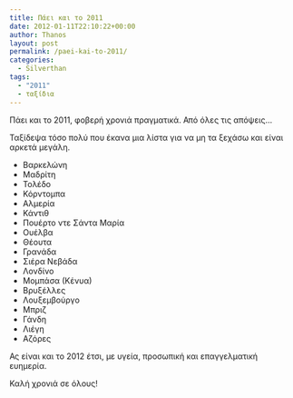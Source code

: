 ```yaml
---
title: Πάει και το 2011
date: 2012-01-11T22:10:22+00:00
author: Thanos
layout: post
permalink: /paei-kai-to-2011/
categories:
  - Silverthan
tags:
  - "2011"
  - ταξίδια
---
```

Πάει και το 2011, φοβερή χρονιά πραγματικά. Από όλες τις απόψεις&#8230;

Ταξίδεψα τόσο πολύ που έκανα μια λίστα για να μη τα ξεχάσω και είναι αρκετά μεγάλη.

  * Βαρκελώνη
  * Μαδρίτη
  * Τολέδο
  * Κόρντομπα
  * Αλμερία
  * Κάντιθ
  * Πουέρτο ντε Σάντα Μαρία
  * Ουέλβα
  * Θέουτα
  * Γρανάδα
  * Σιέρα Νεβάδα
  * Λονδίνο
  * Μομπάσα (Κένυα)
  * Βρυξέλλες
  * Λουξεμβούργο
  * Μπριζ
  * Γάνδη
  * Λιέγη
  * Αζόρες

Ας είναι και το 2012 έτσι, με υγεία, προσωπική και επαγγελματική ευημερία.

Καλή χρονιά σε όλους!